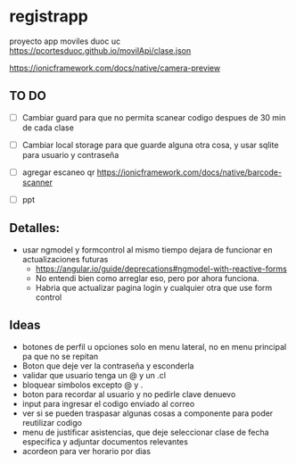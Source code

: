 # registrapp
proyecto app moviles duoc uc
https://pcortesduoc.github.io/movilApi/clase.json

https://ionicframework.com/docs/native/camera-preview

## TO DO
- [ ] Cambiar guard para que no permita scanear codigo despues de 30 min de cada clase
- [ ] Cambiar local storage para que guarde alguna otra cosa, y usar sqlite para usuario y contraseña
- [ ] agregar escaneo qr https://ionicframework.com/docs/native/barcode-scanner
- [ ] ppt


## Detalles:
- usar ngmodel y formcontrol al mismo tiempo dejara de funcionar en actualizaciones futuras
    - https://angular.io/guide/deprecations#ngmodel-with-reactive-forms
    - No entendi bien como arreglar eso, pero por ahora funciona.
    - Habria que actualizar pagina login y cualquier otra que use form control

## Ideas
- botones de perfil u opciones solo en menu lateral, no en menu principal pa que no se repitan
- Boton que deje ver la contraseña y esconderla
- validar que usuario tenga un @ y un .cl
- bloquear simbolos excepto @ y .
- boton para recordar al usuario y no pedirle clave denuevo
- input para ingresar el codigo enviado al correo
- ver si se pueden traspasar algunas cosas a componente para poder reutilizar codigo
- menu de justificar asistencias, que deje seleccionar clase de fecha especifica y adjuntar documentos relevantes
- acordeon para ver horario por dias
